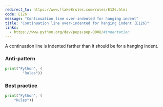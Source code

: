 ```yaml
---
redirect_to: https://www.flake8rules.com/rules/E126.html
code: E126
message: "Continuation line over-indented for hanging indent"
title: "Continuation line over-indented for hanging indent (E126)"
links:
  - https://www.python.org/dev/peps/pep-0008/#indentation
---
```


A continuation line is indented farther than it should be for a hanging indent.

### Anti-pattern

```python
print("Python", (
        "Rules"))
```

### Best practice

```python
print("Python", (
    "Rules"))
```
